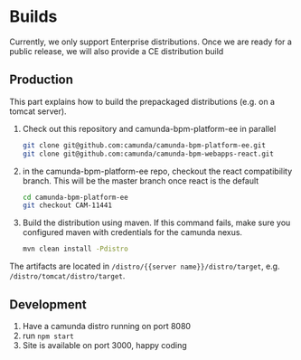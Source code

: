 # Builds

Currently, we only support Enterprise distributions. Once we are ready for a public release, we will also provide a CE distribution build

## Production

This part explains how to build the prepackaged distributions (e.g. on a tomcat server).

1. Check out this repository and camunda-bpm-platform-ee in parallel

   ```sh
   git clone git@github.com:camunda/camunda-bpm-platform-ee.git
   git clone git@github.com:camunda/camunda-bpm-webapps-react.git
   ```

2. in the camunda-bpm-platform-ee repo, checkout the react compatibility branch. This will be the master branch once react is the default

   ```sh
   cd camunda-bpm-platform-ee
   git checkout CAM-11441
   ```

3. Build the distribution using maven. If this command fails, make sure you configured maven with credentials for the camunda nexus.
   ```sh
   mvn clean install -Pdistro
   ```

The artifacts are located in `/distro/{{server name}}/distro/target`, e.g. `/distro/tomcat/distro/target`.

## Development

1. Have a camunda distro running on port 8080
2. run `npm start`
3. Site is available on port 3000, happy coding
